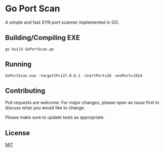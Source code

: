 # Go Port Scan

A simple and fast SYN port scanner implemented in GO.

## Building/Compiling EXE

```CMD
go build GoPortScan.go
```

## Running

```CMD
GoPortScan.exe -targetIP=127.0.0.1 -startPort=20 -endPort=1024
```
## Contributing

Pull requests are welcome. For major changes, please open an issue first to discuss what you would like to change.

Please make sure to update tests as appropriate.

## License
[MIT](https://choosealicense.com/licenses/mit/)
